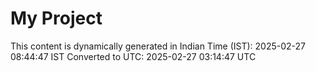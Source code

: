 # My Project

This content is dynamically generated in Indian Time (IST): 2025-02-27 08:44:47 IST
Converted to UTC: 2025-02-27 03:14:47 UTC
